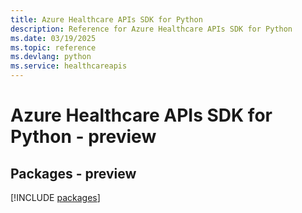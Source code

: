```yaml
---
title: Azure Healthcare APIs SDK for Python
description: Reference for Azure Healthcare APIs SDK for Python
ms.date: 03/19/2025
ms.topic: reference
ms.devlang: python
ms.service: healthcareapis
---
```

# Azure Healthcare APIs SDK for Python - preview
## Packages - preview
[!INCLUDE [packages](healthcare-apis-index.md)]